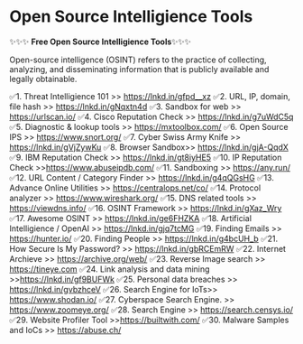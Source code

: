 # Open Source Intelligience Tools

✨✨✨ **Free Open Source Intelligience Tools**✨✨✨

Open-source intelligence (OSINT) refers to the practice of collecting, analyzing, and disseminating information that is publicly available and legally obtainable.

✅1. Threat Intelligience 101 >> https://lnkd.in/gfpd__xz
✅2. URL, IP, domain, file hash >> https://lnkd.in/gNqxtn4d
✅3. Sandbox for web >> https://urlscan.io/
✅4. Cisco Reputation Check >> https://lnkd.in/g7uWdC5q
✅5. Diagnostic & lookup tools >> https://mxtoolbox.com/
✅6. Open Source IPS >> https://www.snort.org/
✅7. Cyber Swiss Army Knife >> https://lnkd.in/gVjZywKu
✅8. Browser Sandbox>> https://lnkd.in/gjA-QqdX
✅9. IBM Reputation Check >> https://lnkd.in/gt8iyHE5
✅10. IP Reputation Check >>https://www.abuseipdb.com/
✅11. Sandboxing >> https://any.run/
✅12. URL Content / Category Finder >> https://lnkd.in/g4qQGsHG
✅13. Advance Online Utilities >> https://centralops.net/co/
✅14. Protocol analyzer >> https://www.wireshark.org/
✅15. DNS related tools >> https://viewdns.info/
✅16. OSINT Framework >> https://lnkd.in/gXaz_Wry
✅17. Awesome OSINT >> https://lnkd.in/ge6FHZKA
✅18. Artificial Intelligience / OpenAI >> https://lnkd.in/gjq7tcMG
✅19. Finding Emails >> https://hunter.io/
✅20. Finding People >> https://lnkd.in/g4bcUH_b
✅21. How Secure Is My Password? >> https://lnkd.in/gbRCEmRW
✅22. Internet Archieve >> https://archive.org/web/
✅23. Reverse Image search >> https://tineye.com
✅24. Link analysis and data mining >>https://lnkd.in/gf9BUFWk
✅25. Personal data breaches >> https://lnkd.in/gvbzhceV
✅26. Search Engine for IoTs>> https://www.shodan.io/
✅27. Cyberspace Search Engine. >> https://www.zoomeye.org/
✅28. Search Engine >> https://search.censys.io/
✅29. Website Profiler Tool >>https://builtwith.com/
✅30. Malware Samples and IoCs >> https://abuse.ch/
